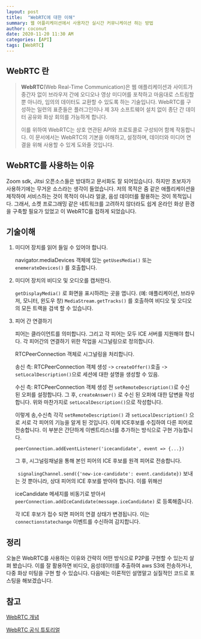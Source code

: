 ```yaml
---
layout: post
title:  "WebRTC에 대한 이해"
summary: 웹 어플리케이션에서 사용자간 실시간 커뮤니케이션 하는 방법
author: coconut
date: 2020-11-20 11:30 AM
categories: [API]
tags: [WebRTC]
---
```


## WebRTC 란

> **WebRTC**(Web Real-Time Communication)은 웹 애플리케이션과 사이트가 중간자 없이 브라우저 간에 오디오나 영상 미디어를 포착하고 마음대로 스트림할 뿐 아니라, 임의의 데이터도 교환할 수 있도록 하는 기술입니다. WebRTC를 구성하는 일련의 표준들은 플러그인이나 제 3자 소프트웨어 설치 없이 종단 간 데이터 공유와 화상 회의를 가능하게 합니다.
>
> 이를 위하여 WebRTC는 상호 연관된 API와 프로토콜로 구성되어 함께 작동합니다. 이 문서에서는 WebRTC의 기본을 이해하고, 설정하며, 데이터와 미디어 연결을 위해 사용할 수 있게 도와줄 것입니다.



## WebRTC를 사용하는 이유

Zoom sdk, Jitsi 오픈소스들은 방대하고 문서화도 잘 되어있습니다. 하지만 초보자가 사용하기에는 무거운 소스라는 생각이 들었습니다. 저의 목적은 줌 같은 애플리케이션을 제작하여 서비스하는 것이 목적이 아니라 얼굴, 음성 데이터를 활용하는 것이 목적입니다. 그래서, 소켓 프로그래밍 같은 네트워크를 고려하지 않더라도 쉽게 온라인 화상 환경을 구축할 필요가 있었고 이 WebRTC를 접하게 되었습니다.



## 기술이해

1. 미디어 장치를 읽어 들일 수 있어야 합니다.

   navigator.mediaDevices 객체에 있는 ```getUsesMedia()``` 또는 ```enemerateDevices()``` 를 호출합니다. 

2. 미디어 장치의 비디오 및 오디오를 캡처한다.

   ```getDisplayMedia()``` 로 화면을 표시하려는 곳을 엽니다. (예: 애플리케이션, 브라우저, 모니터, 윈도우 창) ```MediaStream.getTracks()``` 를 호출하여 비디오 및 오디오의 모든 트랙을 검색 할 수 있습니다.

3. 피어 간 연결하기

   피어는 클라이언트를 의미합니다. 그리고 각 피어는 모두 ICE 서버를 지원해야 합니다. 각 피어간의 연결하기 위한 작업을 시그널링으로 정의합니다.

   RTCPeerConnection 객체로 시그널링을 처리합니다.

   송신 측: RTCPeerConnection 객체 생성 -> ```createOffer()```호출 -> ```setLocalDescription()```으로 세션에 대한 설명을 생성할 수 있음.

   수신 측:  RTCPeerConnection 객체 생성 전 ```setRemoteDescription()```로 수신 된 오퍼를 설정합니다. 그 후, ```createAnswer()``` 로 수신 된 오퍼에 대한 답변을 작성합니다. 위와 마찬가지로 ```setLocalDescription()```으로 작성합니다.

   이렇게 송,수신측 각각 ```setRemoteDescription()``` 과 ```setLocalDescription()``` 으로 서로 각 피어의 기능을 알게 된 것입니다. 이제 ICE후보를 수집하여 다른 피어로 전송합니다. 이 부분은 간단하게 이벤트리스너를 추가하는 방식으로 구현 가능합니다.

   ```peerConnection.addEventListener('icecandidate', event => {...})```

   그 후, 시그널링채널을 통해 본인 피어의 ICE 후보를 원격 피어로 전송합니다.

   ``` signalingChannel.send({'new-ice-candidate': event.candidate})``` 보내는 것 뿐아니라, 상대 피어의 ICE 후보를 받아야 합니다. 이를 위해선 

   iceCandidate 메세지를 비동기로 받아서 ```peerConnection.addIceCandidate(message.iceCandidate)``` 로 등록해줍니다.

   각 ICE 후보가 접수 되면 피어의 연결 상태가 변경됩니다. 이는 ```connectionstatechange``` 이벤트를 수신하여 감지합니다.

## 정리

오늘은 WebRTC를 사용하는 이유와 간략히 어떤 방식으로 P2P를 구현할 수 있는지 살펴 봤습니다. 이를 잘 활용하면 비디오, 음성데이터를 추출하여 aws S3에 전송하거나, 다중 화상 미팅을 구현 할 수 있습니다. 다음에는 이론적인 설명말고 실질적인 코드로 포스팅을 해보겠습니다.



## 참고

[WebRTC 개념](https://developer.mozilla.org/ko/docs/Web/API/WebRTC_API)

[WebRTC 공식 튜토리얼](https://webrtc.org/getting-started/media-devices)